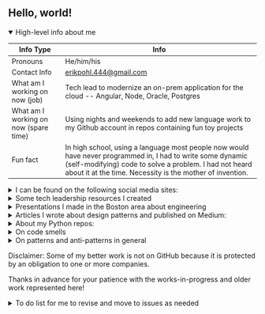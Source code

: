 ## Hello, world!

<details open=True>
<summary>High-level info about me</summary>

| Info Type                             | Info                                                                                                   |
|---------------------------------------|--------------------------------------------------------------------------------------------------------|
| Pronouns                              | He/him/his                                                                                             |
| Contact Info                          | erikpohl.444@gmail.com                                                                                |
| What am I working on now (job)        | Tech lead to modernize an on-prem application for the cloud -- Angular, Node, Oracle, Postgres         |
| What am I working on now (spare time) | Using nights and weekends to add new language work to my Github account in repos containing fun toy projects |
| Fun fact                              | In high school, using a language most people now would have never programmed in, I had to write some dynamic (self-modifying) code to solve a problem.  I had not heard about it at the time.  Necessity is the mother of invention.|
</details>

<details>
<summary>I can be found on the following social media sites:</summary>
  
| Social                                | Link                                                                                                   |
|---------------------------------------|--------------------------------------------------------------------------------------------------------|
| Substack                              | https://substack.com/@some1elsier                                                                      |
| Bluesky                               | https://bsky.app/profile/tw33tzr4kidz.bsky.social                                                      |

</details>

<details>
<summary>Some tech leadership resources I created</summary>

My substack account contains [examples](https://substack.com/@some1elsier/posts) of how I manage engineering efforts.
</details>

<details>
<summary>Presentations I made in the Boston area about engineering</summary>
  
|Name       |What|Where                     |When       |Link| 
|-----------|----|----------------------|-----------|-----------------------------------------------|
|Biting Gold|Ministry of Testing Meetup|Quickbase|Nov 7, 2018|[Biting Gold](https://docs.google.com/presentation/d/1c7S3ZZ7_UzlJCs_oPuLCGPQM3JjTAlATJ2s9OJ1roB8/edit?usp=sharing)|
|Hoodwink Your Tests With Test Doubles|Boston Software Crafters Meetup|Pluralsight|Aug 28, 2018|[Hoodwink Your Tests With Test Doubles](https://docs.google.com/presentation/d/1EuNuHP5g7si-qPXlpHszbiq1bqVhos5rSu4BblSMnkE/edit#slide=id.p)
|The Epic Battle Between Folklore and Engineering|Boston Software Crafters Meetup|Pluralsight|July 23, 2018|[The Epic Battle Between Folklore and Engineering](https://docs.google.com/presentation/d/e/2PACX-1vRLY_Poiz96wYNGYmTCTKRABlfZXWib8izX-2L9miRsyJogvQY5sawaxTz3d6jVp5TmpnIGO_XQP5In/pub?start=false&loop=false&delayms=3000&slide=id.p)|
|Building Unit Tests - Python Restful APIs|Boston Software Crafters Meetup|Pluralsight|June 26, 2018|[Building Unit Tests - Python Restful APIs](https://docs.google.com/presentation/d/1ffuQWDSuHviZQ4GmLbinrIoPAaK0_KEnDISujH3CPiU/edit?usp=sharing)|
|Java and Test Driven Development: Red, green, refactor|Boston Java Meetup|Pivotal|July 10, 2018|[Java and Test Driven Development: Red, green, refactor](https://docs.google.com/presentation/d/1H3vzyh9fj3OBj2amzsZgoVJdp9JXi2sJL0KGBfHe3_g/edit?usp=sharing)|
|Learn Go and GoLearn|Boston Golang Meetup|DataDog|May 1, 2018|[Learn Go and GoLearn](https://drive.google.com/file/d/1COIIzcWSzucPt-fDqRvG5m0GPcrJiLz1/view?pli=1)|
|Red, Green, Refactor: Test And Data Driven Development In Kotlin|Kotlin Office Hours Meetup|Intrepid Labs|April 12, 2018|[Red, Green, Refactor: Test and Data Driven Development in Kotlin](https://docs.google.com/presentation/d/1vP7VLHJwRjmIRtEm1TjCFd2vEMOEVYoGyij__LcFEJA/edit?usp=sharing)|
</details>

<details>
<summary>Articles I wrote about design patterns and published on Medium:</summary>

* [Interpreter](https://medium.com/@erikpohl.444/everyones-guide-to-the-interpreter-design-pattern-c51698598dac)
* [Flyweight](https://medium.com/@erikpohl.444/everyones-guide-to-the-flyweight-design-pattern-46f88143617d)
* [Factory](https://medium.com/@erikpohl.444/everyones-guide-to-the-factory-method-design-pattern-dde0bfcb1e14)
* [Adapter](https://medium.com/@erikpohl.444/everyones-guide-to-the-adapter-design-pattern-78d55fbb513c)
* [Composite](https://medium.com/@erikpohl.444/everyones-guide-to-the-composite-design-pattern-434525c61edb)
* [Strategy](https://medium.com/@erikpohl.444/everyones-guide-to-the-strategy-design-pattern-3e4da6c827c6)
* [Observer](https://medium.com/@erikpohl.444/everyones-guide-to-the-observer-design-pattern-4661e08cbe0d)
* [Visitor](https://medium.com/@erikpohl.444/everyones-guide-to-the-visitor-design-pattern-690250a7c6a9)
* [Template](https://medium.com/@erikpohl.444/everyones-guide-to-the-template-method-design-pattern-870a60d8a78)
* [Bridge](https://medium.com/@erikpohl.444/everyones-guide-to-the-bridge-design-pattern-37ffc6957b40)
* [Builder](https://medium.com/@erikpohl.444/everyones-guide-to-the-builder-design-pattern-dbebb71840e9)
* [Abstract Factory](https://medium.com/@erikpohl.444/everyones-guide-to-the-abstract-factory-design-pattern-68b6ae5cb732)
* [Prototype](https://medium.com/@erikpohl.444/everyones-guide-to-the-prototype-design-pattern-2ab4be9ceaaa)
* [Chain of Responsibility](https://medium.com/@erikpohl.444/everyones-guide-to-the-chain-of-responsibility-design-pattern-f46f140f9d5a)
* [Command](https://medium.com/@erikpohl.444/everyones-guide-to-the-command-design-pattern-30946c4ff9fa)
* [State](https://medium.com/@erikpohl.444/everyones-guide-to-the-state-design-pattern-567625e8bb21)
* [Iterator](https://medium.com/@erikpohl.444/everyones-guide-to-the-iterator-design-pattern-645755ef5c68)
* [Proxy](https://medium.com/@erikpohl.444/everyones-guide-to-the-proxy-design-pattern-c9a8e652cde4)
* [Singleton](https://medium.com/@erikpohl.444/everyones-guide-to-the-singleton-design-pattern-27d8e36f8ab1)
* [Mediator](https://medium.com/@erikpohl.444/everyones-guide-to-the-mediator-design-pattern-51d8403ec17a)
* [Memento](https://medium.com/@erikpohl.444/everyones-guide-to-the-memento-design-pattern-95d4a0a9fbd0)
* [Decorator](https://medium.com/@erikpohl.444/everyones-guide-to-the-decorator-design-pattern-d32a7d64cab4)
* [Facade](https://medium.com/@erikpohl.444/everyones-guide-to-the-facade-design-pattern-c06233c610dd)
</details>



<details>
<summary>About my Python repos:</summary>

  # Python Repositories Summary

## Pythons can move 1 mile per hour on the flat ground.

This is just one of many interesting things about pythons.

## This repo contains work at various stages of evolution

![Tools! Tools?](https://github.com/ErikPohl-Lot49-Projects/Erik-Pohl-Repo/blob/master/media/evolu.png "Tools! Tools?")

<details>
  <summary>Pay no attention to the man behind the curtain</summary>
**Beginner work**
What you see here is some work I did a while back in Python, before I: 
* managed a team of Python engineers
* tooled technical implementations with enterprise customers onto a SaaS system in Python so I'd automate the difficult parts away-- allowing me to have more information to talk to the customers
* became a tech lead for a project involving a customer moving to the cloud from an on-prem system, one involving Angular and Node  

Back when I wrote these, I was quickly evolving my style from "able to solve complex problems in Python reliably" more towards "writing Python I'd submit for a production code review".

I'm was learning, researching Python-particular coding patterns (even learning from anti-patterns), to refine my code style.  [I am still learning!]
As time permits, I'd like to continue my work building on these

</details>


# Important disclaimer

Don't assume code in the repos represents work I'd submit for production code-review.  Standards differ, and I have worked within many different sets, helping to establish code standards and to build on them.

Here are some elements I expect to be able to provide, if needed:

- [ ] Apply this checklist to all new projects as step one
- [ ] A complete regression test suite in PyTest (until I can decide between that and unittest/Parameterized)
- [ ] Meaningful exceptions and exception-handling coverage.
- [ ] Thoughtful, self-documenting, variable, method, and function names.
- [ ] Adequate output to permit users to understand the results, assisting in the self-documenting nature of the code.
  - [ ] Specifically, would this benefit from comprehensive logging?
  - [ ] Would it benefit from a results page with stats to demonstrate accurate and complete results?
  - [ ] How do I want to manage output to stdout, stderr, file, etc?
  - [ ] How do comments and outputs help and assist one another without being redundant?
- [ ] Actual docstring comments at all levels of the code.
- [ ] Linting the code for PEP 8 standardization like PEP8 or Applying a PEP formatter to the code like Project Black.
- [ ] Requirements documents, user-facing documents and presentations, and other documents consistent with Agile User Stories to add value.
- [ ] Commit statements which facilitate an understanding of code history.
- [ ] Readme.md pages with more interesting usage of markdown which tell a code narrative. 
- [ ] For custom classes, create dunders as appropriate
- [ ] Make sure to include standard module comment headers
- [ ] Make good decisions relating to
  - [ ] Duck typing instead of type checking
  - [ ] Exceptions versus return values
  - [ ] Using idiomatic Python versus clarity of code
  - [ ] Having functions return values -- as a default-- have a good reason not to
  - [ ] More items will be added here

**_This will also serve as a template for the starting readme to do list for any new folders created under this one._**
</details>

<details>
  <summary>On code smells</summary>
# I know what code smells are

![Yoda doesn't like code smells](https://github.com/ErikPohl-Lot49-Projects/Erik-Pohl-Repo/blob/master/media/code_smell.jpg "Stinks it does.")

**_I don't like code smells._**  

On the job, I'm ever-vigilant about them.

I do this side-work because I love Python enough to spend my leisure time getting better at it.  

_Why do I have Python code up here with bad code smells?_

I want to demonstrate I can write a rough draft of Python code to do a variety of things, even if I write it hastily and promise to come back to a toy project to refactor it.

Some of this is Yoda-aged code for me!  I do come back periodically and clean it up, but my checklist for good code and a good repo is very long-- sometimes I find new projects to work on!

Some of this code is just downright experimental:

* Some code is made in such a way as to stretch out what the code does along different axis.  The early drafts are to get the code working, and the later drafts will make it conform to expectations more in how it does that thing.
* Some code was written deliberately hard in order to be a puzzle for my writing skills.  I learn from these anti-patterns: in constructing the code and recognizing why it would be difficult to maintain.

In other words, this is my sandbox.  You get a peek inside what I'm curious about.  I move very fast and break a lot of things here, since I have limited evening and weekend time to move this work forward.  I focus on getting to green, and sometimes that means the code is not refactored when you check in.

**Code is only partly measured by how it performs as expected-- it should communicate, tell a story.**  

That's what I do during my work-day.   I make sure code can ship: it produces the right results, it has quality, and it tells a story for anyone else who might pick it up.  

As a manager and as a tech lead, I apply the same level of vigilance to it as I have over time in all the languages I've worked, and I would address the code during a work day when I'm still fresh (have coffee / tea in me).  
</details>

<details>
  <summary>On patterns and anti-patterns in general</summary>
  
  But an engineering manager or tech lead looks at other patterns:
  
  - Communication patterns and anti-patterns
  - Organizational patterns and anti-patterns
  - Work process patterns and anti-patterns
  - People leadership patterns and anti-patterns

  I have a couple of decades learning these the hard way so that they are instinctual.  I love talking about them.  If you can't find a topic covered in my Substack, hit me up.
  
  I know each pattern is only a compass indicator: I don't let the perfect be the enemy of the good.  If any org could perfect itself overnight, we'd all be out jobs.
  
  **I know how to drive teams to iterate towards better places without preventing them from shipping software along the way.**
  
  </details>

Disclaimer:
Some of my better work is not on GitHub because it is protected by an obligation to one or more companies.

Thanks in advance for your patience with the works-in-progress and older work represented here!
<details>
  <summary>To do list for me to revise and move to issues as needed</summary>
  
- [ ] Move gists from old GitHub account to current one
- [ ] Standardize repos with best practices in Resources repo 

</details>
